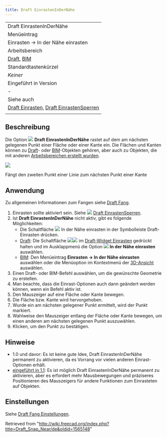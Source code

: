 ```yaml
---
title: Draft EinrastenInDerNähe
---
```

|  |
| --- |
| Draft EinrastenInDerNähe |
| Menüeintrag |
| Einrasten → In der Nähe einrasten |
| Arbeitsbereich |
| [Draft](/Draft_Workbench/de "Draft Workbench/de"), [BIM](/BIM_Workbench/de "BIM Workbench/de") |
| Standardtastenkürzel |
| *Keiner* |
| Eingeführt in Version |
| - |
| Siehe auch |
| [Draft Einrasten](/Draft_Snap/de "Draft Snap/de"), [Draft EinrastenSperren](/Draft_Snap_Lock/de "Draft Snap Lock/de") |
|  |

## Beschreibung

Die Option ![](/images/Draft_Snap_Near.svg) **Draft EinrastenInDerNähe** rastet auf dem am nächsten gelegenen Punkt einer Fläche oder einer Kante ein. Die Flächen und Kanten können zu [Draft](/Draft_Workbench/de "Draft Workbench/de")- oder [BIM](/BIM_Workbench/de "BIM Workbench/de")-Objekten gehören, aber auch zu Objekten, die mit anderen [Arbeitsbereichen erstellt wurden](/Workbenches/de "Workbenches/de").

![](/images/Draft_Snap_Near_example.png)

Fängt den zweiten Punkt einer Linie zum nächsten Punkt einer Kante

## Anwendung

Zu allgemeinen Informationen zum Fangen siehe [Draft Fang](/Draft_Snap/de "Draft Snap/de").

1. Einrasten sollte aktiviert sein. Siehe ![](/images/Draft_Snap_Lock.svg) [Draft EinrastenSperren](/Draft_Snap_Lock/de "Draft Snap Lock/de").
2. Ist **Draft EinrastenInDerNähe** nicht aktiv, gibt es folgende Möglichkeiten:
   * Die Schaltfläche ![](/images/Draft_Snap_Near.svg) In der Nähe einrasten in der Symbolleiste Draft-Einrasten drücken.
   * [Draft](/Draft_Workbench/de "Draft Workbench/de"): Die Schaltfläche ![](/images/Draft_Snap_Lock.svg)![](/images/Toolbar_flyout_arrow.svg) im [Draft-Widget Einrasten](/Draft_snap_widget/de "Draft snap widget/de") gedrückt halten und im Ausklappmenü die Option **![](/images/Draft_Snap_Near.svg) In der Nähe einrasten** auswählen.
   * [BIM](/BIM_Workbench/de "BIM Workbench/de"): Den Menüeintrag **Einrasten → In der Nähe einrasten** auswählen oder die Menüoption im Kontextmenü der [3D-Ansicht](/3D_view/de "3D view/de") auswählen.
3. Einen Draft- oder BIM-Befehl auswählen, um die gewünschte Geometrie zu erstellen.
4. Man beachte, dass die Einrast-Optionen auch dann geändert werden können, wenn ein Befehl aktiv ist.
5. Den Mauszeiger auf eine Fläche oder Kante bewegen.
6. Die Fläche bzw. Kante wird hervorgehoben.
7. Wurde ein am nächsten gelegener Punkt ermittelt, wird der Punkt markiert.
8. Wahlweise den Mauszeiger entlang der Fläche oder Kante bewegen, um einen anderen am nächsten gelegenen Punkt auszuwählen.
9. Klicken, um den Punkt zu bestätigen.

## Hinweise

* 1.0 und davor: Es ist keine gute Idee, Draft EinrastenInDerNähe permanent zu aktivieren, da es Vorrang vor vielen anderen Einrast-Optionen erhält.
* [eingeführt in 1.1](/Release_notes_1.1/de "Release notes 1.1/de"): Es ist möglich Draft EinrastenInDerNähe permanent zu aktivieren, aber es erfordert mehr Mausbewegungen und präziseres Positionieren des Mauszeigers für andere Funktionen zum Einrasteten auf Objekten.

## Einstellungen

Siehe [Draft Fang Einstellungen](/Draft_Snap/de#Einstellungen "Draft Snap/de").

Retrieved from "<http://wiki.freecad.org/index.php?title=Draft_Snap_Near/de&oldid=1565148>"